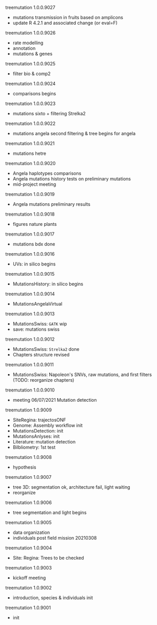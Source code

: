 treemutation 1.0.0.9027
* mutations transmission in fruits based on amplicons
* update R 4.2.1 and associated change (or eval=F)

treemutation 1.0.0.9026
* rate modelling
* annotation
* mutations & genes

treemutation 1.0.0.9025
* filter bio & comp2

treemutation 1.0.0.9024
* comparisons begins

treemutation 1.0.0.9023
* mutations sixto + filtering Strelka2

treemutation 1.0.0.9022
* mutations angela second filtering & tree begins for angela

treemutation 1.0.0.9021
* mutations hetre

treemutation 1.0.0.9020
* Angela haplotypes comparisons
* Angela mutations history tests on preliminary mutations
* mid-project meeting

treemutation 1.0.0.9019
* Angela mutations preliminary results

treemutation 1.0.0.9018
* figures nature plants

treemutation 1.0.0.9017
* mutations bdx done

treemutation 1.0.0.9016
* UVs: in silico begins

treemutation 1.0.0.9015
* MutationsHistory: in silico begins

treemutation 1.0.0.9014
* MutationsAngelaVirtual

treemutation 1.0.0.9013
* MutationsSwiss: `GATK` wip
* save: mutations swiss

treemutation 1.0.0.9012
* MutationsSwiss: `Strelka2` done
* Chapters structure revised

treemutation 1.0.0.9011
* MutationsSwiss: Napoleon's SNVs, raw mutations, and first filters (TODO: reorganize chapters) 

treemutation 1.0.0.9010
* meeting 06/07/2021 Mutation detection

treemutation 1.0.9009
* SiteRegina: trajectosONF
* Genome: Assembly workflow init
* MutationsDetection: init
* MutationsAnlyses: init
* Literature: mutation detection
* Bilbliometry: 1st test

treemutation 1.0.9008
* hypothesis

treemutation 1.0.9007
* tree 3D: segmentation ok, architecture fail, light waiting
* reorganize

treemutation 1.0.9006
* tree segmentation and light begins

treemutation 1.0.9005
* data organization
* individuals post field mission 20210308

treemutation 1.0.9004
* Site: Regina: Trees to be checked

treemutation 1.0.9003
* kickoff meeting

treemutation 1.0.9002
* introduction, species & individuals init

treemutation 1.0.9001
* init
